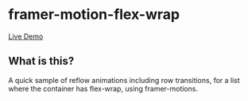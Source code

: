 # framer-motion-flex-wrap
[Live Demo](https://codesandbox.io/s/github/c-ehrlich/framer-motion-flex-wrap)

## What is this?
A quick sample of reflow animations including row transitions, for a list where the container has flex-wrap, using framer-motions.
